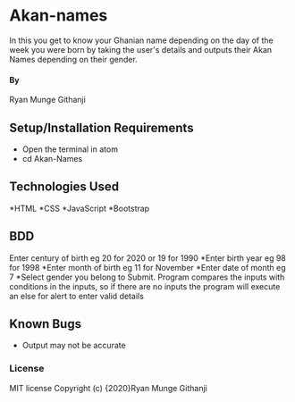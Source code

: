 # Akan-names
In this you get to know your Ghanian name depending on the day of the week you were born by taking the user's details and outputs their Akan Names depending on their gender.
#### By 
Ryan Munge Githanji
## Setup/Installation Requirements
* Open the terminal in atom
* cd Akan-Names
## Technologies Used
*HTML
*CSS
*JavaScript
*Bootstrap
## BDD
Enter century of birth eg 20 for 2020 or 19 for 1990
 *Enter birth year eg 98 for 1998 
 *Enter month of birth eg 11 for November
 *Enter date of month eg 7
 *Select gender you belong to
 Submit. Program compares the inputs with conditions in the inputs, so if there are no inputs the program will execute an else for alert to enter valid details
 ## Known Bugs 
 * Output may not be accurate 
 ### License
MIT license
Copyright (c) {2020}Ryan Munge Githanji 
